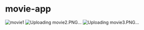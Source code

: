 # movie-app
![movie1](https://github.com/SaeedAyman550/movie-app/assets/115594583/93cbcd83-1b7c-4130-8cde-ce56788e9d96)
![Uploading movie2.PNG…]()
![Uploading movie3.PNG…]()

